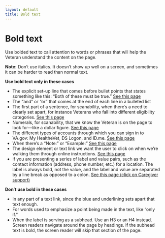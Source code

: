 ```yaml
---
layout: default
title: Bold text
---
```


# Bold text

Use bolded text to call attention to words or phrases that will help the Veteran understand the content on the page.

**Note:** Don’t use italics. It doesn’t show up well on a screen, and sometimes it can be harder to read than normal text.

**Use bold text only in these cases**

- The explicit set-up line that comes before bullet points that states something like this: “Both of these must be true.” [See this page](https://www.va.gov/pension/eligibility/)
- The “and” or “or” that comes at the end of each line in a bulleted list
- The first part of a sentence, for scanability, when there’s a need to clearly set apart, for instance Veterans who fall into different eligibility categories. [See this page](https://www.va.gov/health-care/eligibility/)
- Numerals, for scanability, that we know the Veteran is on the page to look for—like a dollar figure. [See this page](https://www.va.gov/housing-assistance/disability-housing-grants/)
- The different types of accounts through which you can sign in to VA.gov: My HealtheVet, DS Logon, and ID.me. [See this page](https://www.va.gov/health-care/view-test-and-lab-results/)
- When there’s a “Note:” or “Example:” [See this page](https://www.va.gov/pension/veterans-pension-rates/)
- The design element or text link we want the user to click on when we’re walking them through online instructions. [See this page](https://www.va.gov/health-care/get-reimbursed-for-travel-pay/)
- If you are presenting a series of label and value pairs, such as the contact information (address, phone number, etc.) for a location. The label is always bold, not the value, and the label and value are separated by a line break as opposed to a colon. [See this page (click on Caregiver support)](https://www.va.gov/pittsburgh-health-care/locations/h-john-heinz-iii-department-of-veterans-affairs-medical-center/)

**Don’t use bold in these cases**

- In any part of a text link, since the blue and underlining sets apart that text enough.
- For words used to emphasize a point being made in the text, like “only if.”
- When the label is serving as a subhead. Use an H3 or an H4 instead. Screen readers navigate around the page by headings. If the subhead text is bold, the screen reader will skip that section of the page.
